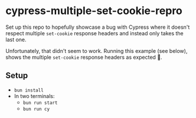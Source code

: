 # cypress-multiple-set-cookie-repro

Set up this repo to hopefully showcase a bug with Cypress where it doesn't
respect multiple `set-cookie` response headers and instead only takes the last
one.

Unfortunately, that didn't seem to work. Running this example (see below), shows
the multiple `set-cookie` response headers as expected 🤔.

## Setup

- `bun install`
- In two terminals:
  - `bun run start`
  - `bun run cy`

